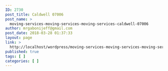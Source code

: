 ```yaml
---
ID: 2730
post_title: Caldwell 07006
post_name: >
  moving-services-moving-services-moving-services-caldwell-07006
author: mrgabonijeff@gmail.com
post_date: 2018-03-28 01:37:33
layout: page
link: >
  http://localhost/wordpress/moving-services-moving-services-moving-services-caldwell-07006/
published: true
tags: [ ]
categories: [ ]
---
```

